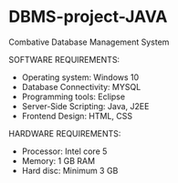 # DBMS-project-JAVA
Combative Database Management System

SOFTWARE REQUIREMENTS:
* Operating system:   Windows 10
* Database Connectivity:   MYSQL
* Programming tools: Eclipse 
* Server-Side Scripting:  Java, J2EE
* Frontend Design:  HTML, CSS

HARDWARE REQUIREMENTS:
* Processor:   Intel core 5
* Memory: 1 GB RAM
* Hard disc: Minimum 3 GB
